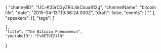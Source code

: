 {
    "channelID": "UC-K35rC3yZRiL4kCsua812g",
    "channelName": "bitcoin life",
    "date": "2015-04-13T10:36:24.000Z",
    "draft": false,
    "events": [
        ""
    ],
    "speakers": [],
    "tags": [

    ],
    "title": "The Bitcoin Phenomenon",
    "youtubeID": "Fv0ETVEZil0"
}
